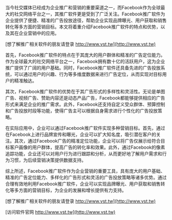 当今社交媒体已经成为企业推广和营销的重要渠道之一，而Facebook作为全球最大的社交网络平台之一，其推广软件更是受到了广泛关注。Facebook推广软件为企业提供了便捷、精准的广告投放途径，帮助企业实现品牌曝光、用户获取和销售转化等多方面的营销目标。本文将着重介绍Facebook推广软件的特点和优势，以及其在企业营销中的应用。

[想了解推广相关软件的朋友请登录 http://www.vst.tw](http://www.vst.tw)

首先，Facebook推广软件的特点在于其庞大的用户群体和精准的广告定位能力。作为全球最大的社交网络平台之一，Facebook拥有数十亿的活跃用户，这为企业推广提供了广阔的用户基础。同时，Facebook推广软件还具备先进的广告投放系统，可以通过用户的兴趣、行为等多维度数据来进行广告定位，从而实现对目标用户的精准触达。

其次，Facebook推广软件的优势在于其广告形式的多样性和灵活性。无论是单图广告、视频广告、赞助内容还是动态产品广告，Facebook都能够提供相应的广告形式来满足企业的推广需求。此外，Facebook还支持自定义受众群体、预算控制和广告投放时段等功能，使得广告主可以根据自身需求进行个性化的广告投放策略。

在实际应用中，企业可以通过Facebook推广软件实现多种营销目标。首先，通过在Facebook上进行品牌宣传和曝光，企业可以扩大知名度，吸引潜在客户的关注。其次，通过Facebook广告的精准定位功能，企业可以将广告仅展示给符合目标客户画像的用户群体，提高广告的转化率和效果。此外，通过Facebook的像素追踪功能，企业还可以对用户行为进行跟踪和分析，从而更好地了解用户需求和行为习惯，为后续营销决策提供数据支持。

综上所述，Facebook推广软件作为企业营销的重要工具，具有庞大的用户基础、精准的广告定位能力、多样化的广告形式和灵活的广告投放策略等诸多优势。通过合理有效地利用Facebook推广软件，企业可以实现品牌曝光、用户获取和销售转化等多方面的营销目标，为企业的发展和增长提供有力支持。

[想了解推广相关软件的朋友请登录 http://www.vst.tw](http://www.vst.tw)


[访问软件官网 http://www.vst.tw](http://www.vst.tw)
